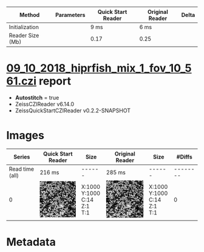 |  Method            | Parameters       | Quick Start Reader | Original Reader | Delta  |
| -------------------|------------------|--------------------|-----------------|------- |
| Initialization     |                  |9 ms|6 ms|        |
| Reader Size (Mb)     |                  |0.17|0.25|        |
# [09_10_2018_hiprfish_mix_1_fov_10_561.czi](https://zenodo.org/record/3457096/files/09_10_2018_hiprfish_mix_1_fov_10_561.czi) report
 - **Autostitch** = true
 - ZeissCZIReader v6.14.0
 - ZeissQuickStartCZIReader v0.2.2-SNAPSHOT

# Images 

| Series            | Quick Start Reader | Size | Original Reader | Size | #Diffs |
|-------------------|--------------------|------|-----------------|------|--------|
| Read time (all)   |216 ms|------|285 ms|------|--------|
|0|![09_10_2018_hiprfish_mix_1_fov_10_561.quick_true.flat_true.stitch_true.series_0.jpg](09_10_2018_hiprfish_mix_1_fov_10_561/09_10_2018_hiprfish_mix_1_fov_10_561.quick_true.flat_true.stitch_true.series_0.jpg)|X:1000<br>Y:1000<br>C:14<br>Z:1<br>T:1|![09_10_2018_hiprfish_mix_1_fov_10_561.quick_false.flat_true.stitch_true.series_0.jpg](09_10_2018_hiprfish_mix_1_fov_10_561/09_10_2018_hiprfish_mix_1_fov_10_561.quick_false.flat_true.stitch_true.series_0.jpg)|X:1000<br>Y:1000<br>C:14<br>Z:1<br>T:1|0|

# Metadata

